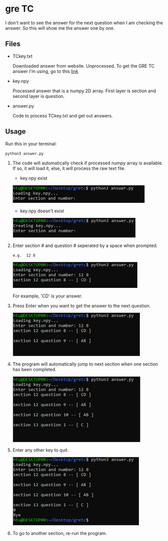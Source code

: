 # gre TC

I don't want to see the answer for the next question when I am checking the answer. So this will show me the answer one by one.


## Files

- TCkey.txt 
    
    Downloaded answer from website. Unprocessed. To get the GRE TC answer I'm using, go to this [link](https://mp.weixin.qq.com/s/xaG6s4ETujJoaJpoJ7pcbw)

- key.npy

    Processed answer that is a numpy 2D array. First layer is section and second layer is question.

- answer.py

    Code to process TCkey.txt and get out answers.

## Usage

Run this in your terminal:

```
python3 answer.py
```

1. The code will automatically check if processed numpy array is available. If so, it will load it, else, it will process the raw text file.

    - key.npy exist
    
    ![img1](img/1.PNG)

    - key.npy doesn't exist
    
    ![img6](img/6.PNG)

2. Enter section # and question # seperated by a space when prompted. 

    ```
    e.g.  12 8
    ```
    ![img2](img/2.PNG)

    For example, 'CD' is your answer.

3. Press Enter when you want to get the answer to the next question.

    ![img3](img/3.PNG)

4. The program will automatically jump to next section when one section has been completed. 

    ![img4](img/4.PNG)

5. Enter any other key to quit.

    ![img5](img/5.PNG)

6. To go to another section, re-run the program.
